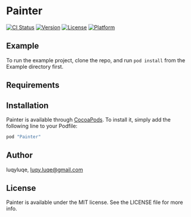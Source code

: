 # Painter

[![CI Status](http://img.shields.io/travis/luqyluqe/Painter.svg?style=flat)](https://travis-ci.org/luqyluqe/Painter)
[![Version](https://img.shields.io/cocoapods/v/Painter.svg?style=flat)](http://cocoapods.org/pods/Painter)
[![License](https://img.shields.io/cocoapods/l/Painter.svg?style=flat)](http://cocoapods.org/pods/Painter)
[![Platform](https://img.shields.io/cocoapods/p/Painter.svg?style=flat)](http://cocoapods.org/pods/Painter)

## Example

To run the example project, clone the repo, and run `pod install` from the Example directory first.

## Requirements

## Installation

Painter is available through [CocoaPods](http://cocoapods.org). To install
it, simply add the following line to your Podfile:

```ruby
pod "Painter"
```

## Author

luqyluqe, luqy.luqe@gmail.com

## License

Painter is available under the MIT license. See the LICENSE file for more info.
